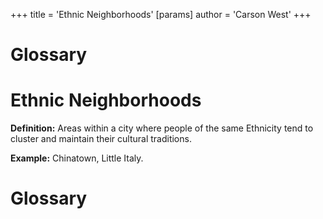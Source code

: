 +++
 title = 'Ethnic Neighborhoods'
[params]
	author = 'Carson West'
+++
# Glossary

# Ethnic Neighborhoods 
**Definition:**  Areas within a city where people of the same Ethnicity tend to cluster and maintain their cultural traditions.

**Example:**  Chinatown, Little Italy.

# Glossary